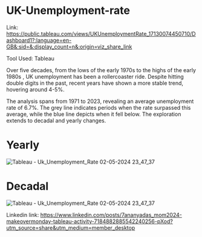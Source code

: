 # UK-Unemployment-rate

Link: https://public.tableau.com/views/UKUnemploymentRate_17130074450710/Dashboard1?:language=en-GB&:sid=&:display_count=n&:origin=viz_share_link

Tool Used: Tableau 

Over five decades, from the lows of the early 1970s to the highs of the early 1980s , UK unemployment has been a rollercoaster ride. Despite hitting double digits in the past, recent years have shown a more stable trend, hovering around 4-5%.

The analysis spans from 1971 to 2023, revealing an average unemployment rate of 6.7%. The grey line indicates periods when the rate surpassed this average, while the blue line depicts when it fell below. The exploration extends to decadal and yearly changes. 

# Yearly
![Tableau - Uk_Unemployment_Rate 02-05-2024 23_47_37](https://github.com/Ananyad7/UK-Unemployment-rate/assets/164981636/de182c45-e3fc-48f7-b0a8-a72375ad2731)

# Decadal
![Tableau - Uk_Unemployment_Rate 02-05-2024 23_47_37](https://github.com/Ananyad7/UK-Unemployment-rate/assets/164981636/e7f38cf8-c7a1-4429-b53a-d9182f9e65d0)

Linkedin link: https://www.linkedin.com/posts/7ananyadas_mom2024-makeovermonday-tableau-activity-7184882885542240256-pXod?utm_source=share&utm_medium=member_desktop
